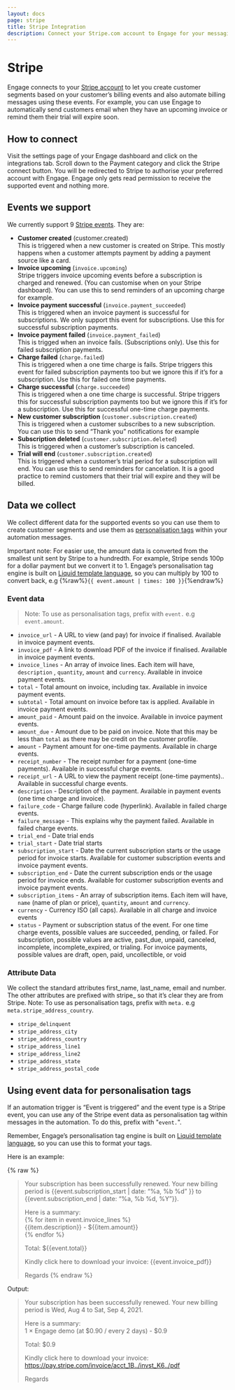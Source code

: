 ```yaml
---
layout: docs
page: stripe
title: Stripe Integration
description: Connect your Stripe.com account to Engage for your messaging campaigns and automation based on your customers' billing events.
---
```


# Stripe
Engage connects to your [Stripe account](https://stripe.com) to let you create customer segments based on your customer’s billing events and also automate billing messages using these events. For example, you can use Engage to automatically send customers email when they have an upcoming invoice or remind them their trial will expire soon. 

## How to connect
Visit the settings page of your Engage dashboard and click on the integrations tab. Scroll down to the Payment category and click the Stripe connect button. You will be redirected to Stripe to authorise your preferred account with Engage. Engage only gets read permission to receive the supported event and nothing more.

## Events we support
We currently support 9 [Stripe events](https://stripe.com/docs/api/events/types). They are:
- **Customer created** (customer.created)   
This is triggered when a new customer is created on Stripe. This mostly happens when a customer attempts payment by adding a payment source like a card.
- **Invoice upcoming** (`invoice.upcoming`)   
Stripe triggers invoice upcoming events before a subscription is charged and renewed. (You can customise when on your Stripe dashboard). You can use this to send reminders of an upcoming charge for example.
- **Invoice payment successful** (`invoice.payment_succeeded`)   
This is triggered when an invoice payment is successful for subscriptions. We only support this event for subscriptions. Use this for successful subscription payments.
- **Invoice payment failed** (`invoice.payment_failed`)   
This is trigged when an invoice fails. (Subscriptions only). Use this for failed subscription payments.
- **Charge failed** (`charge.failed`)   
This is triggered when a one time charge is fails. Stripe triggers this event for failed subscription payments too but we ignore this if it’s for a subscription. Use this for failed one time payments.
- **Charge successful** (`charge.succeeded`)   
This is triggered when a one time charge is successful. Stripe triggers this for successful subscription payments too but we ignore this if it’s for a subscription. Use this for successful one-time charge payments.
- **New customer subscription** (`customer.subscription.created`)   
This is triggered when a customer subscribes to a new subscription. You can use this to send “Thank you” notifications for example
- **Subscription deleted** (`customer.subscription.deleted`)   
This is triggered when a customer’s subscription is canceled. 
- **Trial will end** (`customer.subscription.created`)   
This is triggered when a customer’s trial period for a subscription will end. You can use this to send reminders for cancelation. It is a good practice to remind customers that their trial will expire and they will be billed.

## Data we collect
We collect different data for the supported events so you can use them to create customer segments and use them as [personalisation tags](/docs/guides/tags) within your automation messages. 

Important note: For easier use, the amount data is converted from the smallest unit sent by Stripe to a hundredth. For example, Stripe sends 100p for a dollar payment but we convert it to 1. Engage’s personalisation tag engine is built on [Liquid template language](https://shopify.github.io/liquid/), so you can multiply by 100 to convert back, e.g {%raw%}`{{ event.amount | times: 100 }}`{%endraw%}

### Event data

> Note: To use as personalisation tags, prefix with `event.` e.g `event.amount`.

- `invoice_url` - A URL to view (and pay) for invoice if finalised. Available in invoice payment events.
- `invoice_pdf` - A link to download PDF of the invoice if finalised. Available in invoice payment events.
- `invoice_lines` - An array of invoice lines. Each item will have, `description` , `quantity`, `amount` and `currency`. Available in invoice payment events.
- `total` - Total amount on invoice, including tax. Available in invoice payment events.
- `subtotal` - Total amount on invoice before tax is applied. Available in invoice payment events.
- `amount_paid` - Amount paid on the invoice. Available in invoice payment events. 
- `amount_due` - Amount due to be paid on invoice. Note that this may be less than `total` as there may be credit on the customer profile. 
- `amount` - Payment amount for one-time payments. Available in charge events. 
- `receipt_number` - The receipt number for a payment (one-time payments). Available in successful charge events. 
- `receipt_url` - A URL to view the payment receipt (one-time payments).. Available in successful charge events. 
- `description` - Description of the payment. Available in payment events (one time charge and invoice). 
- `failure_code` - Charge failure code (hyperlink). Available in failed charge events. 
- `failure_message` - This explains why the payment failed. Available in failed charge events. 
- `trial_end` - Date trial ends
- `trial_start` - Date trial starts
- `subscription_start` - Date the current subscription starts or the usage period for invoice starts. Available for customer subscription events and invoice payment events.
- `subscription_end` - Date the current subscription ends or the usage period for invoice ends. Available for customer subscription events and invoice payment events.
- `subscription_items` - An array of subscription items. Each item will have, `name` (name of plan or price), `quantity`, `amount` and `currency`.
- `currency` - Currency ISO (all caps). Available in all charge and invoice events
- `status` - Payment or subscription status of the event. For one time charge events, possible values are succeeded, pending, or failed. For subscription, possible values are active, past_due, unpaid, canceled, incomplete, incomplete_expired, or trialing. For invoice payments, possible values are draft, open, paid, uncollectible, or void

### Attribute Data

We collect the standard attributes first_name, last_name, email and number. The other attributes are prefixed with stripe_ so that it’s clear they are from Stripe. 
Note: To use as personalisation tags, prefix with `meta.` e.g `meta.stripe_address_country`.

- `stripe_delinquent` 
- `stripe_address_city`
- `stripe_address_country`
- `stripe_address_line1`
- `stripe_address_line2`
- `stripe_address_state`
- `stripe_address_postal_code`

## Using event data for personalisation tags
If an automation trigger is “Event is triggered” and the event type is a Stripe event, you can use any of the Stripe event data as personalisation tag within messages in the automation. To do this, prefix with "`event.`". 

Remember, Engage’s personalisation tag engine is built on [Liquid template language](https://shopify.github.io/liquid/), so you can use this to format your tags. 

Here is an example:

{% raw %}
> Your subscription has been successfully renewed. Your new billing period is  {{event.subscription_start \| date: “%a, %b %d” }} to {{event.subscription_end \| date: “%a, %b %d, %Y”}}.
> 
> Here is a summary:   
> {% for item in event.invoice_lines %}  
> {{item.description}} - ${{item.amount}}  
> {% endfor %}  
> 
> Total: ${{event.total}}  
> 
> Kindly click here to download your invoice: {{event.invoice_pdf}}  
> 
> Regards
{% endraw %}

Output:

>Your subscription has been successfully renewed. Your new billing period is  Wed, Aug 4 to Sat, Sep 4, 2021.
>
> Here is a summary:   
> 1 × Engage demo (at $0.90 / every 2 days) - $0.9
>
> Total: $0.9
>
> Kindly click here to download your invoice: https://pay.stripe.com/invoice/acct_1B../invst_K6../pdf
>
> Regards

